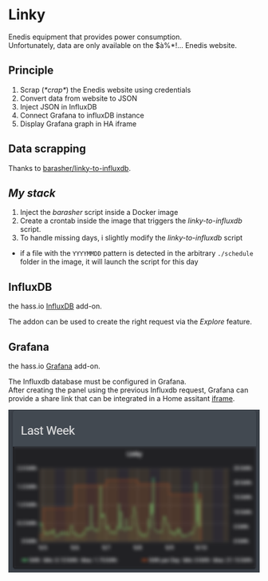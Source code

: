 # Linky

Enedis equipment that provides power consumption.  
Unfortunately, data are only available on the $à%*!... Enedis website.

## Principle

1. Scrap (_\*crap\*_) the Enedis website using credentials
1. Convert data from website to JSON
1. Inject JSON in InfluxDB
1. Connect Grafana to influxDB instance
1. Display Grafana graph in HA iframe

## Data scrapping

Thanks to [barasher/linky-to-influxdb](https://github.com/barasher/linky-to-influxdb).

## _My stack_

1. Inject the _barasher_ script inside a Docker image
1. Create a crontab inside the image that triggers the _linky-to-influxdb_ script.
1. To handle missing days, i slightly modify the _linky-to-influxdb_ script
  - if a file with the `YYYYMMDD` pattern is detected in the arbitrary `./schedule` folder in the image, it will launch the script for this day
  
  
## InfluxDB

the hass.io [InfluxDB](https://github.com/hassio-addons/addon-influxdb) add-on.

The addon can be used to create the right request via the _Explore_ feature.


## Grafana 

the hass.io [Grafana](https://github.com/hassio-addons/addon-grafana) add-on.

The Influxdb database must be configured in Grafana.  
After creating the panel using the previous Influxdb request, Grafana can provide a share link that can be integrated in a Home assitant [iframe](https://www.home-assistant.io/lovelace/iframe/).


![Linky Grafana](./linky_grafana.png)